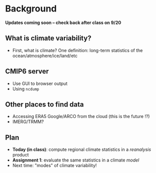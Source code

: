 # Background
**Updates coming soon – check back after class on 9/20**

## What is climate variability?
- First, what is climate? One definition: long-term statistics of the ocean/atmosphere/ice/land/etc
## CMIP6 server
- Use GUI to browser output
- Using ```ncdump```

## Other places to find data
- Accessing ERA5 Google/ARCO from the cloud (this is the future !?)
- IMERG/TRMM?

## Plan
- **Today (in class)**: compute regional climate statistics in a *reanalysis* product
- **Assignment 1**: evaluate the same statistics in a climate *model*
- Next time: "modes" of climate variability!

